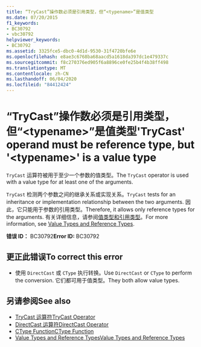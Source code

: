 ```yaml
---
title: “TryCast”操作数必须是引用类型，但“<typename>”是值类型
ms.date: 07/20/2015
f1_keywords:
- BC30792
- vbc30792
helpviewer_keywords:
- BC30792
ms.assetid: 3325fce5-dbc0-4d1d-9530-31f4720bfe6e
ms.openlocfilehash: e8ae3c6768ba68aacd5a1618da397dc1e479337c
ms.sourcegitcommit: f8c270376ed905f6a8896ce0fe25b4f4b38ff498
ms.translationtype: MT
ms.contentlocale: zh-CN
ms.lasthandoff: 06/04/2020
ms.locfileid: "84412424"
---
```

# <a name="trycast-operand-must-be-reference-type-but-typename-is-a-value-type"></a><span data-ttu-id="6ebe7-102">“TryCast”操作数必须是引用类型，但“\<typename>”是值类型</span><span class="sxs-lookup"><span data-stu-id="6ebe7-102">'TryCast' operand must be reference type, but '\<typename>' is a value type</span></span>
<span data-ttu-id="6ebe7-103">`TryCast` 运算符被用于至少一个参数的值类型。</span><span class="sxs-lookup"><span data-stu-id="6ebe7-103">The `TryCast` operator is used with a value type for at least one of the arguments.</span></span>  
  
 <span data-ttu-id="6ebe7-104">`TryCast` 检测两个参数之间的继承关系或实现关系。</span><span class="sxs-lookup"><span data-stu-id="6ebe7-104">`TryCast` tests for an inheritance or implementation relationship between the two arguments.</span></span> <span data-ttu-id="6ebe7-105">因此，它只能用于参数的引用类型。</span><span class="sxs-lookup"><span data-stu-id="6ebe7-105">Therefore, it allows only reference types for the arguments.</span></span> <span data-ttu-id="6ebe7-106">有关详细信息，请参阅[值类型和引用类型](../programming-guide/language-features/data-types/value-types-and-reference-types.md)。</span><span class="sxs-lookup"><span data-stu-id="6ebe7-106">For more information, see [Value Types and Reference Types](../programming-guide/language-features/data-types/value-types-and-reference-types.md).</span></span>  
  
 <span data-ttu-id="6ebe7-107">**错误 ID：** BC30792</span><span class="sxs-lookup"><span data-stu-id="6ebe7-107">**Error ID:** BC30792</span></span>  
  
## <a name="to-correct-this-error"></a><span data-ttu-id="6ebe7-108">更正此错误</span><span class="sxs-lookup"><span data-stu-id="6ebe7-108">To correct this error</span></span>  
  
- <span data-ttu-id="6ebe7-109">使用 `DirectCast` 或 `CType` 执行转换。</span><span class="sxs-lookup"><span data-stu-id="6ebe7-109">Use `DirectCast` or `CType` to perform the conversion.</span></span> <span data-ttu-id="6ebe7-110">它们都可用于值类型。</span><span class="sxs-lookup"><span data-stu-id="6ebe7-110">They both allow value types.</span></span>  
  
## <a name="see-also"></a><span data-ttu-id="6ebe7-111">另请参阅</span><span class="sxs-lookup"><span data-stu-id="6ebe7-111">See also</span></span>

- [<span data-ttu-id="6ebe7-112">TryCast 运算符</span><span class="sxs-lookup"><span data-stu-id="6ebe7-112">TryCast Operator</span></span>](../language-reference/operators/trycast-operator.md)
- [<span data-ttu-id="6ebe7-113">DirectCast 运算符</span><span class="sxs-lookup"><span data-stu-id="6ebe7-113">DirectCast Operator</span></span>](../language-reference/operators/directcast-operator.md)
- [<span data-ttu-id="6ebe7-114">CType Function</span><span class="sxs-lookup"><span data-stu-id="6ebe7-114">CType Function</span></span>](../language-reference/functions/ctype-function.md)
- [<span data-ttu-id="6ebe7-115">Value Types and Reference Types</span><span class="sxs-lookup"><span data-stu-id="6ebe7-115">Value Types and Reference Types</span></span>](../programming-guide/language-features/data-types/value-types-and-reference-types.md)
